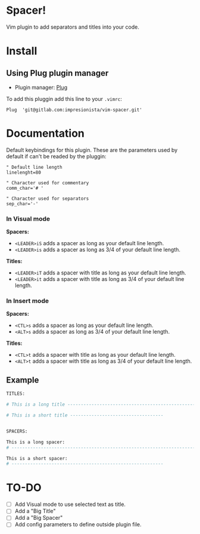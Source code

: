 # Spacer!

Vim plugin to add separators and titles into your code.

# Install

## Using Plug plugin manager

- Plugin manager: [Plug](https://github.com/junegunn/vim-plug)

To add this pluggin add this line to your `.vimrc`:

```vim
Plug  'git@gitlab.com:impresionista/vim-spacer.git'
```

# Documentation

Default keybindings for this plugin.
These are the parameters used by default if can't be readed by the pluggin:

```vim
" Default line length
linelenght=80

" Character used for commentary
comm_char='# '

" Character used for separators
sep_char='-'
```

### In Visual mode

**Spacers:**
- `<LEADER>iS` adds a spacer as long as your default line length.
- `<LEADER>is` adds a spacer as long as 3/4 of your default line length.

**Titles:**
- `<LEADER>iT` adds a spacer with title as long as your default line length.
- `<LEADER>it` adds a spacer with title as long as 3/4 of your default line length.


### In Insert mode

**Spacers:**
- `<CTL>s` adds a spacer as long as your default line length.
- `<ALT>s` adds a spacer as long as 3/4 of your default line length.

**Titles:**
- `<CTL>t` adds a spacer with title as long as your default line length.
- `<ALT>t` adds a spacer with title as long as 3/4 of your default line length.


## Example

```bash
TITLES:

# This is a long title --------------------------------------------------------

# This is a short title -----------------------------------


SPACERS:

This is a long spacer:
# -----------------------------------------------------------------------------

This is a short spacer:
# ---------------------------------------------------------

```


# TO-DO

- [  ] Add Visual mode to use selected text as title.
- [  ] Add a "Big Title"
- [  ] Add a "Big Spacer"
- [  ] Add config parameters to define outside plugin file.

